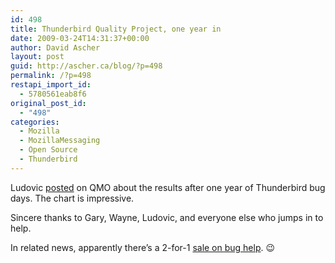 ```yaml
---
id: 498
title: Thunderbird Quality Project, one year in
date: 2009-03-24T14:31:37+00:00
author: David Ascher
layout: post
guid: http://ascher.ca/blog/?p=498
permalink: /?p=498
restapi_import_id:
  - 5780561eab8f6
original_post_id:
  - "498"
categories:
  - Mozilla
  - MozillaMessaging
  - Open Source
  - Thunderbird
---
```

Ludovic [posted](http://quality.mozilla.org/story/one-year-thunderbird-bugdays) on QMO about the results after one year of Thunderbird bug days. The chart is impressive.

Sincere thanks to Gary, Wayne, Ludovic, and everyone else who jumps in to help.

In related news, apparently there&#8217;s a 2-for-1 [sale on bug help](http://quality.mozilla.org/events/2009/mar/26/operation-2-1-celebrating-one-year-thunderbird-bugday-day-1). 😉
